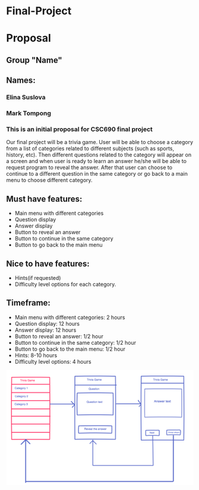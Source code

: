 # Final-Project
# Proposal
## Group "Name"
## Names:
### Elina Suslova
### Mark Tompong
### This is an initial proposal for CSC690 final project
Our final project will be a trivia game. User will be able to choose a category from a list of categories 
related to different subjects (such as sports, history, etc). Then different questions related to the 
category will appear on a screen and when user is ready to learn  an answer he/she will be able to
 request program to reveal the answer. After that user can choose to continue to a different question in the 
same category or go back to a main menu to choose different category.

## Must have features:
*  Main menu with different categories   
*  Question display  
*  Answer display  
*  Button to reveal an answer  
*  Button to continue in the same category   
*  Button to go back to the main menu   

## Nice to have features:
*  Hints(if requested)  
*  Difficulty level options for each category.  

## Timeframe:
*  Main menu with different categories: 2 hours  
*  Question display: 12 hours  
*  Answer display: 12 hours  
*  Button to reveal an answer: 1/2 hour  
*  Button to continue in the same category: 1/2 hour  
*  Button to go back to the main menu: 1/2 hour  
*  Hints: 8-10 hours  
*  Difficulty level options: 4 hours   
<p align="center">
<img src="./appDiagram.png" alt="Results" width="800px">
</p>
